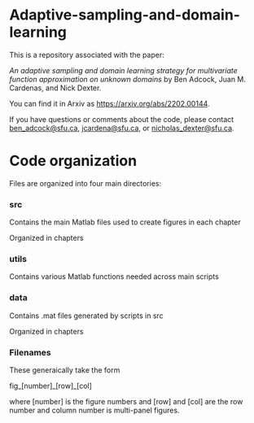 # Adaptive-sampling-and-domain-learning
This is a repository associated with the paper:

_An adaptive sampling and domain learning strategy for multivariate function approximation on unknown domains_ by Ben Adcock, Juan M. Cardenas, and Nick Dexter.

You can find it in Arxiv as https://arxiv.org/abs/2202.00144.

If you have questions or comments about the code, please contact [ben_adcock@sfu.ca](mailto:ben_adcock@sfu.ca?subject=[GitHub]%20Source%20Han%20Sans), [jcardena@sfu.ca](mailto:jcardena@sfu.ca?subject=[GitHub]%20Source%20Han%20Sans), or [nicholas_dexter@sfu.ca](mailto:nicholas_dexter@sfu.ca?subject=[GitHub]%20Source%20Han%20Sans).

# Code organization 
Files are organized into four main directories:

### src 
Contains the main Matlab files used to create figures in each chapter

Organized in chapters

### utils 
Contains various Matlab functions needed across main scripts

### data 
Contains .mat files generated by scripts in src

Organized in chapters

### Filenames

These generaically take the form 

fig_[number]\_[row]_[col]

where [number] is the figure numbers and [row] and [col] are the row number and column number is multi-panel figures.
